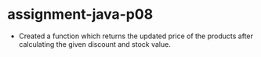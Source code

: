 # assignment-java-p08
- Created a function which returns the updated price of the products after calculating the given discount and stock value.